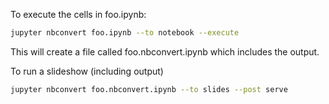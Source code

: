 To execute the cells in foo.ipynb:
```sh
jupyter nbconvert foo.ipynb --to notebook --execute
```

This will create a file called foo.nbconvert.ipynb which includes the output.

To run a slideshow (including output)
```sh
jupyter nbconvert foo.nbconvert.ipynb --to slides --post serve
```
